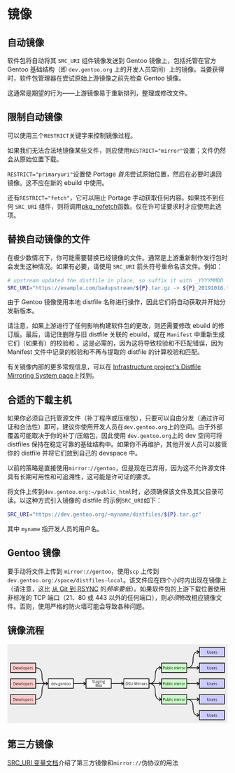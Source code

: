# 镜像

## 自动镜像

软件包将自动将其 `SRC_URI` 组件镜像发送到 Gentoo 镜像上，包括托管在官方 Gentoo 基础结构（即 `dev.gentoo.org` 上的开发人员空间）上的镜像。当要获得时，软件包管理器在尝试原始上游镜像之前先检查 Gentoo 镜像。

这通常是期望的行为——上游镜像易于重新排列，整理或修改文件。

## 限制自动镜像

可以使用三个`RESTRICT`关键字来控制镜像过程。

如果我们无法合法地镜像某些文件，则应使用`RESTRICT="mirror"`设置；文件仍然会从原始位置下载。

`RESTRICT="primaryuri"`设置使 Portage *首先*尝试原始位置，然后在必要时退回镜像。这不应在新的 ebuild 中使用。

还有`RESTRICT="fetch"`，它可以阻止 Portage 手动获取任何内容。如果找不到任何 `SRC_URI` 组件，则将调用[pkg_nofetch](./../ebuild-writing/ebuild-functions/pkg_nofetch.md)函数。仅在许可证要求时才应使用此选项。

## 替换自动镜像的文件

在极少数情况下，你可能需要替换已经镜像的文件。通常是上游重新制作发行包时会发生这种情况。如果有必要，请使用 `SRC_URI` 箭头符号重命名该文件。例如：

```bash
# upstream updated the distfile in place, so suffix it with _YYYYMMDD
SRC_URI="https://example.com/badupstream/${P}.tar.gz -> ${P}_20191016.tar.gz"
```

由于 Gentoo 镜像使用本地 distfile 名称进行操作，因此它们将自动获取并开始分发新版本。

请注意，如果上游进行了任何影响构建软件包的更改，则还需要修改 ebuild 的修订版。最后，请记住删除与旧 distfile 关联的 ebuild，或在 `Manifest` 中重新生成它们（如果有）的校验和 。这是必需的，因为这将导致校验和不匹配错误，因为 Manifest 文件中记录的校验和不再与提取的 distfile 的计算校验和匹配。

有关镜像内部的更多常规信息，可以在 [Infrastructure project's Distfile Mirroring System page](https://wiki.gentoo.org/wiki/Project:Infrastructure/Mirrors/Distfile_Mirroring_System)上找到。

## 合适的下载主机

如果你必须自己托管源文件（补丁程序或压缩包），只要可以自由分发（通过许可证和合法性）即可，建议你使用开发人员在`dev.gentoo.org`上的空间。由于外部覆盖可能取决于你的补丁/压缩包，因此使用 `dev.gentoo.org`上的 dev 空间可将 distfiles 保持在稳定可靠的基础结构中。如果你不再维护，其他开发人员可以接管你的 distfile 并将它们放到自己的 devspace 中。

以前的策略是直接使用`mirror://gentoo`，但是现在已弃用，因为这不允许源文件具有长期可用性和可追溯性，这可能是许可证的要求。

将文件上传到`dev.gentoo.org:~/public_html`时，必须确保该文件及其父目录可读。以这种方式引入镜像的 distfile 的示例`SRC_URI`如下：

```bash
SRC_URI="https://dev.gentoo.org/~myname/distfiles/${P}.tar.gz"
```

其中 `myname` 指开发人员的用户名。

## Gentoo 镜像

要手动将文件上传到 `mirror://gentoo`，使用`scp` 上传到 `dev.gentoo.org:/space/distfiles-local`。该文件应在四个小时内出现在镜像上（请注意，这比 [从 Git 到 RSYNC](./git-to-rsync.md) 的*频率要低*）。如果软件包的上游下载位置使用非标准的 TCP 端口（21、80 或 443 以外的任何端口），则*必须*修改相应镜像文件。否则，使用严格的防火墙可能会导致各种问题。

## 镜像流程

![Diagram showing the mirroring process.](../../resource/Mirrors.png)

## 第三方镜像

[SRC_URI 变量文档](./../ebuild-writing/variables.md)介绍了第三方镜像和`mirror://`伪协议的用法
